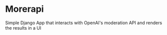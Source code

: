 # Morerapi
 Simple Django App that interacts with OpenAI's moderation API and renders the results in a UI
